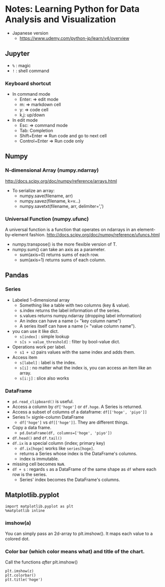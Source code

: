 # Notes: Learning Python for Data Analysis and Visualization

- Japanese version
  - https://www.udemy.com/python-jp/learn/v4/overview

## Jupyter
- `%` : magic
- `!` : shell command

### Keyboard shortcut
- In command mode
  - Enter: => edit mode
  - m: => markdown cell
  - y: => code cell
  - k,j: up/down
- In edit mode
  - Esc: => command mode
  - Tab: Completion
  - Shift+Enter => Run code and go to next cell
  - Control+Enter => Run code only

## Numpy
### N-dimensional Array (numpy.ndarray)
http://docs.scipy.org/doc/numpy/reference/arrays.html

- To serialize an array:
  - numpy.save(filename, arr)
  - numpy.savez(filename, k=v...)
  - numpy.savetxt(filename, arr, delimiter=',')

### Universal Function (numpy.ufunc)
A universal function is a function that operates on ndarrays in an element-by-element fashion.
http://docs.scipy.org/doc/numpy/reference/ufuncs.html

- numpy.transpose() is the more flexible version of T.
- numpy.sum() can take an axis as a parameter.
  - sum(axis=0) returns sums of each row.
  - sum(axis=1) returns sums of each column.


## Pandas
### Series
- Labeled 1-dimensional array
  - Something like a table with two columns (key & value).
  - s.index returns the label information of the series.
  - s.values returns numpy.ndarray (dropping label information)
  - An index can have a name (= "key column name")
  - A series itself can have a name (= "value column name").
- you can use it like dict.
  - `s[index]` : simple lookup
  - `s[s > value_threshold]` : filter by bool-value dict.
- Operations work per label.
  - `s1 + s2` pairs values with the same index and adds them.
- Access item
  - `s[label]` : label is the index.
  - `s[i]` : no matter what the index is, you can access an item like an array.
  - `s[i:j]` : slice also works
### DataFrame
- `pd.read_clipboard()` is useful.
- Access a column by `df['hoge']` or `df.hoge`. A Series is returned.
- Access a subset of columns of a dataframe: `df[['hoge', 'piyo']]`
- Series != signle-column DataFrame
  - `df['hoge']` vs `df[['hoge']]`. They are different things.
- Copy a data frame.
  - `pd.DataFrame(df, columns=['hoge', 'piyo'])`
- `df.head()` and `df.tail()`
- `df.ix` is a special column (index; primary key)
  - `df.ix[hoge]` works like `series[hoge]`.
  - returns a Series whose index is the DataFrame's columns.
  - index is immutable.
- missing cell becomes `NaN`.
- `df + s` : regards `s` as a DataFrame of the same shape as `df` where each row is the series.
  - Series' index becomes the DataFrame's columns.

## Matplotlib.pyplot

```
import matplotlib.pyplot as plt
%matplotlib inline
```

### imshow(a)
You can simply pass an 2d-array to plt.imshow().
It maps each value to a colored dot.

### Color bar (which color means what) and title of the chart.
Call the functions _after_ plt.imshow()
```
plt.imshow(z)
plt.colorbar()
plt.title('hoge')
```

